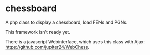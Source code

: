 chessboard
==========

A php class to display a chessboard, load FENs and PGNs.

This framework isn't ready yet.

There is a javascript Webinterface, which uses this class with Ajax: https://github.com/jupiter24/WebChess.
